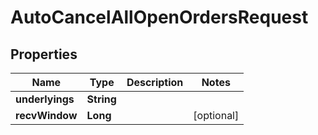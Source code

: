 

# AutoCancelAllOpenOrdersRequest


## Properties

| Name | Type | Description | Notes |
|------------ | ------------- | ------------- | -------------|
|**underlyings** | **String** |  |  |
|**recvWindow** | **Long** |  |  [optional] |



